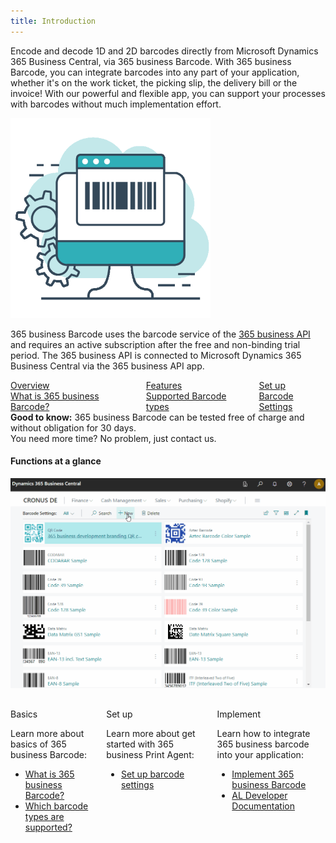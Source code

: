 ```yaml
---
title: Introduction
---
```



Encode and decode 1D and 2D barcodes directly from Microsoft Dynamics 365 Business Central, via 365 business Barcode. With 365 business Barcode, you can integrate barcodes into any part of your application, whether it's on the work ticket, the picking slip, the delivery bill or the invoice! With our powerful and flexible app, you can support your processes with barcodes without much implementation effort.

![365 business Barcode](/assets/images/365-business-barcode/c2d1994e3928121cbe3688812536565148167627fcfc18fd6fa635219e78eb4f.png)  

365 business Barcode uses the barcode service of the [365 business API](../365-business-api/index.md) and requires an active subscription after the free and non-binding trial period. The 365 business API is connected to Microsoft Dynamics 365 Business Central via the 365 business API app.

<div class="columns">
   <div>
       <a href="barcode-whatis.md">
           <div>
               <div><i class="fa-duotone fa-thin fa-map" style="--fa-secondary-color: #00b7c3"></i></div>
               <div>Overview</div>
               <div>What is 365 business Barcode?</div>
           </div>
       </a>
   </div>
   <div>
       <a href="supported-barcodes.md">
           <div>
               <div><i class="fa-duotone fa-thin fa-qrcode" style="--fa-secondary-color: #00b7c3"></i></div>
               <div>Features</div>
               <div>Supported Barcode types</div>
           </div>
       </a>
   </div>
   <div>
       <a href="barcode-settings.md">
           <div>
               <div><i class="fa-duotone fa-thin fa-book-open-cover" style="--fa-secondary-color: #00b7c3"></i></div>
               <div>Set up</div>
               <div>Barcode Settings</div>
           </div>
       </a>
   </div>
</div>

<div class="alert alert-notice">
    <i class="fa-light fa-hand-point-up fa-lg" style="--fa-secondary-color: #00b7c3; --fa-primary-color: #111111;"></i> <strong>Good to know:</strong> 365 business Barcode can be tested free of charge and without obligation for 30 days.<br>You need more time? No problem, just contact us.
</div>

#### Functions at a glance

![Barcode Settings](/assets/images/365-business-barcode/barcode-settings.en-US.gif)

<div class="columns" style="margin-top: 30px;">
    <div>
        <span class="columns-title">Basics</span>
        <p>
            Learn more about basics of 365 business Barcode:
            <ul class="fa-ul">
                <li><span class="fa-li"><i class="fa-duotone fa-thin fa-pen-ruler fa-lg" style="--fa-secondary-color: #00b7c3"></i></span><a href="barcode-whatis.md">What is 365 business Barcode?</a></li>
                <li><span class="fa-li"><i class="fa-duotone fa-thin fa-qrcode fa-lg" style="--fa-secondary-color: #00b7c3"></i></span><a href="supported-barcodes.md">Which barcode types are supported?</a></li>
            </ul>
        </p>
    </div>
    <div>
         <span class="columns-title">Set up</span>
             <p>
                Learn more about get started with 365 business Print Agent:
                <ul class="fa-ul">
                    <li><span class="fa-li"><i class="fa-duotone fa-thin fa-sliders fa-lg" style="--fa-secondary-color: #00b7c3"></i></span><a href="barcode-settings.md">Set up barcode settings</a></li>
                </ul>
            </p>
    </div>
    <div>
         <span class="columns-title">Implement</span>
             <p>
                Learn how to integrate 365 business barcode into your application:
                <ul class="fa-ul">
                    <li><span class="fa-li"><i class="fa-duotone fa-thin fa-display-code fa-lg" style="--fa-secondary-color: #00b7c3"></i></span><a href="barcode-howto.md">Implement 365 business Barcode</a></li>
                    <li><span class="fa-li"><i class="fa-duotone fa-thin fa-code fa-lg" style="--fa-secondary-color: #00b7c3"></i></span><a href="../../al-developer/al-developer.md">AL Developer Documentation</a></li>
                </ul>
            </p>
    </div>
</div>
